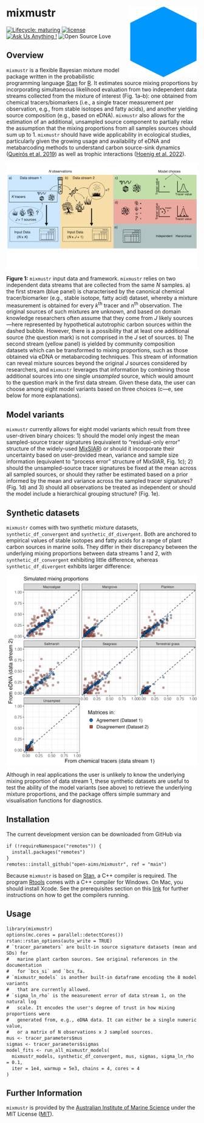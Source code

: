 <!-- README.md is generated from README.Rmd. Please edit that file -->

# mixmustr <img src="man/figures/logo.png" width = 180 alt="mixmustr Logo" align="right" />

<!-- badges: start -->

[![Lifecycle:
maturing](https://img.shields.io/badge/lifecycle-maturing-blue.svg)](https://lifecycle.r-lib.org/articles/stages.html)
[![license](https://img.shields.io/badge/license-MIT%20+%20file%20LICENSE-lightgrey.svg)](https://choosealicense.com/)
[![Ask Us Anything
!](https://img.shields.io/badge/Ask%20us-anything-1abc9c.svg)](https://github.com/open-AIMS/mixmustr/issues/new)
![Open Source
Love](https://badges.frapsoft.com/os/v2/open-source.svg?v=103)
<!-- badges: end -->

## Overview

`mixmustr` is a flexible Bayesian mixture model package written in the
probabilistic programming language [Stan](https://mc-stan.org/) for
[R](https://www.r-project.org/). It estimates source mixing proportions
by incorporating simultaneous likelihood evaluation from two independent
data streams collected from the mixture of interest (Fig. 1a–b): one
obtained from chemical tracers/biomarkers (i.e., a single tracer
measurement per observation, e.g., from stable isotopes and fatty
acids), and another yielding source composition (e.g., based on eDNA).
`mixmustr` also allows for the estimation of an additional, unsampled
source component to partially relax the assumption that the mixing
proportions from all samples sources should sum up to 1. `mixmustr`
should have wide applicability in ecological studies, particularly given
the growing usage and availability of eDNA and metabarcoding methods to
understand carbon source-sink dynamics ([Queirós et
al. 2019](https://esajournals.onlinelibrary.wiley.com/doi/10.1002/ecm.1366))
as well as trophic interactions ([Hoenig et
al. 2022](https://onlinelibrary.wiley.com/doi/abs/10.1111/mec.16688)).

<img src="man/figures/diagram.png" width = 800 alt="mixmustr Logo" align="center" />

**Figure 1:** `mixmustr` input data and framework. `mixmustr` relies on
two independent data streams that are collected from the same *N*
samples. a) the first stream (blue panel) is characterised by the
canonical chemical tracer/biomarker (e.g., stable isotope, fatty acid)
dataset, whereby a mixture measurement is obtained for every
*k*<sup>th</sup> tracer and *n*<sup>th</sup> observation. The original
sources of such mixtures are unknown, and based on domain knowledge
researchers often assume that they come from *J* likely sources—here
represented by hypothetical autotrophic carbon sources within the dashed
bubble. However, there is a possibility that at least one additional
source (the question mark) is not comprised in the *J* set of sources.
b) The second stream (yellow panel) is yielded by community composition
datasets which can be transformed to mixing proportions, such as those
obtained via eDNA or metabarcoding techniques. This stream of
information can reveal mixture sources beyond the original *J* sources
considered by researchers, and `mixmustr` leverages that information by
combining those additional sources into one single *unsampled* source,
which would amount to the question mark in the first data stream. Given
these data, the user can choose among eight model variants based on
three choices (c—e, see below for more explanations).

## Model variants

`mixmustr` currently allows for eight model variants which result from
three user-driven binary choices: 1) should the model only ingest the
mean sampled-source tracer signatures (equivalent to “residual-only
error” structure of the widely-used
[MixSIAR](https://github.com/brianstock/MixSIAR)) or should it
incorporate their uncertainty based on user-provided mean, variance and
sample size information (equivalent to “process error” structure of
MixSIAR, Fig. 1c); 2) should the unsampled-source tracer signatures be
fixed at the mean across all sampled sources, or should they rather be
estimated based on a prior informed by the mean and variance across the
sampled tracer signatures? (Fig. 1d) and 3) should all observations be
treated as independent or should the model include a hierarchical
grouping structure? (Fig. 1e).

## Synthetic datasets

`mixmustr` comes with two synthetic mixture datasets,
`synthetic_df_convergent` and `synthetic_df_divergent`. Both are
anchored to empirical values of stable isotopes and fatty acids for a
range of plant carbon sources in marine soils. They differ in their
discrepancy between the underlying mixing proportions between data
streams 1 and 2, with `synthetic_df_convergent` exhibiting little
difference, whereas `synthetic_df_divergent` exhibits larger difference:

<img src="man/figures/comp_fig.png" width = 800 align="center" />

Although in real applications the user is unlikely to know the
underlying mixing proportion of data stream 1, these synthetic datasets
are useful to test the ability of the model variants (see above) to
retrieve the underlying mixture proportions, and the package offers
simple summary and visualisation functions for diagnostics.

## Installation

The current development version can be downloaded from GitHub via

    if (!requireNamespace("remotes")) {
      install.packages("remotes")
    }
    remotes::install_github("open-aims/mixmustr", ref = "main")

Because `mixmustr` is based on [Stan](https://mc-stan.org/), a C++
compiler is required. The program
[Rtools](https://cran.r-project.org/bin/windows/Rtools/) comes with a
C++ compiler for Windows. On Mac, you should install Xcode. See the
prerequisites section on this
[link](https://github.com/stan-dev/rstan/wiki/RStan-Getting-Started) for
further instructions on how to get the compilers running.

## Usage

    library(mixmustr)
    options(mc.cores = parallel::detectCores())
    rstan::rstan_options(auto_write = TRUE)
    # `tracer_parameters` are built-in source signature datasets (mean and SDs) for
    #   marine plant carbon sources. See original references in the documentation
    #   for `bcs_si` and `bcs_fa.
    # `mixmustr_models` is another built-in dataframe encoding the 8 model variants
    #   that are currently allowed.
    # `sigma_ln_rho` is the measurement error of data stream 1, on the natural log
    #   scale. It encodes the user's degree of trust in how mixing proportions were
    #   generated from, e.g., eDNA data. It can either be a single numeric value,
    #   or a matrix of N observations x J sampled sources.
    mus <- tracer_parameters$mus
    sigmas <- tracer_parameters$sigmas
    model_fits <- run_all_mixmustr_models(
      mixmustr_models, synthetic_df_convergent, mus, sigmas, sigma_ln_rho = 0.1,
      iter = 1e4, warmup = 5e3, chains = 4, cores = 4
    )

## Further Information

`mixmustr` is provided by the [Australian Institute of Marine
Science](https://www.aims.gov.au/) under the MIT License
([MIT](https://opensource.org/license/mit/)).
